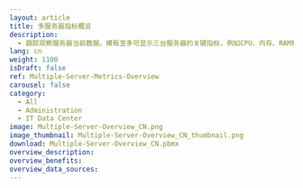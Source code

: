```yaml
---
layout: article
title: 多服务器指标概览
description: 
  - 跟踪观察服务器当前数据。模板至多可显示三台服务器的关键指标，例如CPU、内存、RAM和网络使用情况，以及上次重启时间和备份时间。您可以从服务器日志中读取数据，也可以直接通过已有的API。
lang: cn
weight: 1100
isDraft: false
ref: Multiple-Server-Metrics-Overview
carousel: false
category:
  - All
  - Administration
  - IT Data Center
image: Multiple-Server-Overview_CN.png
image_thumbnail: Multiple-Server-Overview_CN_thumbnail.png
download: Multiple-Server-Overview_CN.pbmx
overview_description:
overview_benefits:
overview_data_sources:
---
```

